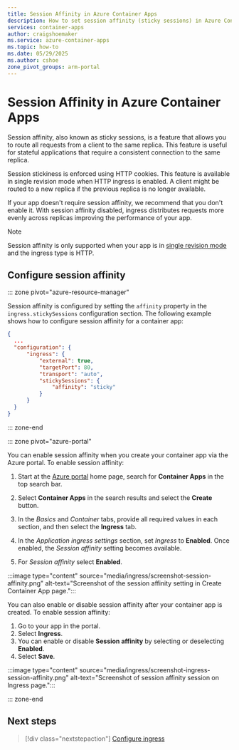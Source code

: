 ```yaml
---
title: Session Affinity in Azure Container Apps
description: How to set session affinity (sticky sessions) in Azure Container Apps.
services: container-apps
author: craigshoemaker
ms.service: azure-container-apps
ms.topic: how-to
ms.date: 05/29/2025
ms.author: cshoe
zone_pivot_groups: arm-portal
---
```


# Session Affinity in Azure Container Apps

Session affinity, also known as sticky sessions, is a feature that allows you to route all requests from a client to the same replica. This feature is useful for stateful applications that require a consistent connection to the same replica.

Session stickiness is enforced using HTTP cookies. This feature is available in single revision mode when HTTP ingress is enabled. A client might be routed to a new replica if the previous replica is no longer available.

If your app doesn't require session affinity, we recommend that you don't enable it. With session affinity disabled, ingress distributes requests more evenly across replicas improving the performance of your app.

> [!NOTE]
> Session affinity is only supported when your app is in [single revision mode](revisions.md#revision-modes) and the ingress type is HTTP.
> 

## Configure session affinity

::: zone pivot="azure-resource-manager"

Session affinity is configured by setting the `affinity` property in the `ingress.stickySessions` configuration section. The following example shows how to configure session affinity for a container app:

```json
{
  ...
  "configuration": {
      "ingress": {
          "external": true,
          "targetPort": 80,
          "transport": "auto",
          "stickySessions": {
              "affinity": "sticky"
          }
      }
  }
}
```

::: zone-end

::: zone pivot="azure-portal"


You can enable session affinity when you create your container app via the Azure portal. To enable session affinity:

1. Start at the [Azure portal](https://portal.azure.com/#home) home page, search for **Container Apps** in the top search bar.

1. Select **Container Apps** in the search results and select the **Create** button.

1. In the *Basics* and *Container* tabs, provide all required values in each section, and then select the **Ingress** tab.

1. In the *Application ingress settings* section, set *Ingress* to **Enabled**. Once enabled, the *Session affinity* setting becomes available.

1. For *Session affinity* select **Enabled**.  

:::image type="content" source="media/ingress/screenshot-session-affinity.png" alt-text="Screenshot of the session affinity setting in Create Container App page.":::

You can also enable or disable session affinity after your container app is created. To enable session affinity:

1. Go to your app in the portal.
1. Select **Ingress**.
1. You can enable or disable **Session affinity** by selecting or deselecting **Enabled**.
1. Select **Save**.

:::image type="content" source="media/ingress/screenshot-ingress-session-affinity.png" alt-text="Screenshot of session affinity session on Ingress page.":::

::: zone-end

## Next steps

> [!div class="nextstepaction"]
> [Configure ingress](ingress-how-to.md)
